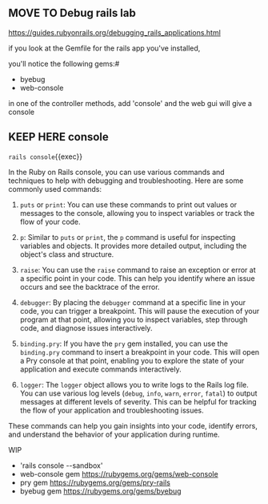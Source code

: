 ## MOVE TO  Debug rails lab

https://guides.rubyonrails.org/debugging_rails_applications.html

if you look at the Gemfile for the rails app you've installed,

you'll notice the following gems:#
- byebug
- web-console

in one of the controller methods, add 'console' and the web gui will give a console


## KEEP HERE console 

`rails console`{{exec}}

In the Ruby on Rails console, you can use various commands and techniques to help with debugging and troubleshooting. Here are some commonly used commands:

1. `puts` or `print`: You can use these commands to print out values or messages to the console, allowing you to inspect variables or track the flow of your code.

2. `p`: Similar to `puts` or `print`, the `p` command is useful for inspecting variables and objects. It provides more detailed output, including the object's class and structure.

3. `raise`: You can use the `raise` command to raise an exception or error at a specific point in your code. This can help you identify where an issue occurs and see the backtrace of the error.

4. `debugger`: By placing the `debugger` command at a specific line in your code, you can trigger a breakpoint. This will pause the execution of your program at that point, allowing you to inspect variables, step through code, and diagnose issues interactively.

5. `binding.pry`: If you have the `pry` gem installed, you can use the `binding.pry` command to insert a breakpoint in your code. This will open a Pry console at that point, enabling you to explore the state of your application and execute commands interactively.

6. `logger`: The `logger` object allows you to write logs to the Rails log file. You can use various log levels (`debug`, `info`, `warn`, `error`, `fatal`) to output messages at different levels of severity. This can be helpful for tracking the flow of your application and troubleshooting issues.

These commands can help you gain insights into your code, identify errors, and understand the behavior of your application during runtime.

WIP
- 'rails console --sandbox'
- web-console gem  https://rubygems.org/gems/web-console
- pry gem https://rubygems.org/gems/pry-rails
- byebug gem https://rubygems.org/gems/byebug